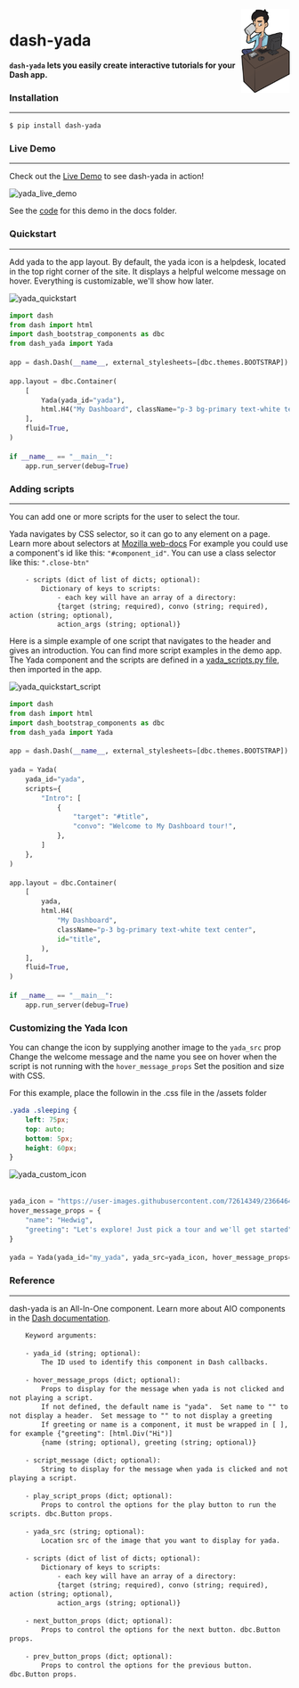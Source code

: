 
<img src="dash_yada/tech-support.png" align="right" height="150px" />

# dash-yada  


__`dash-yada` lets you easily create interactive tutorials for your Dash app.__


### Installation

---

```bash
$ pip install dash-yada
```

### Live Demo

---

Check out the [Live Demo](https://dashyada.pythonanywhere.com/) to see dash-yada in action!

![yada_live_demo](https://github.com/BSd3v/dash-yada/assets/72614349/41039446-a460-425c-acd6-68a34749368f)

See the [code](https://github.com/BSd3v/dash-yada/tree/dev/docs/demo) for this demo in the docs folder.


### Quickstart  

---

Add yada to the app layout.  By default, the yada icon is a helpdesk, located in the top right corner of the site.  It displays a helpful welcome message on hover.
Everything is customizable, we'll show how later.

![yada_quickstart](https://github.com/BSd3v/dash-yada/assets/72614349/effe2931-b274-4e75-8ffe-03724b05d55c)

```python
import dash
from dash import html
import dash_bootstrap_components as dbc
from dash_yada import Yada

app = dash.Dash(__name__, external_stylesheets=[dbc.themes.BOOTSTRAP])

app.layout = dbc.Container(
    [
        Yada(yada_id="yada"),
        html.H4("My Dashboard", className="p-3 bg-primary text-white text center"),
    ],
    fluid=True,
)

if __name__ == "__main__":
    app.run_server(debug=True)
```


### Adding scripts  

---

You can add one or more scripts for the user to select the tour.

Yada navigates by CSS selector, so it can go to any element on a page.  Learn more about selectors at [Mozilla web-docs](https://developer.mozilla.org/en-US/docs/Web/API/Document/querySelector)
For example you could use a component's id like this:  `"#component_id"`.  You can use a class selector like this: `".close-btn"`

```
    - scripts (dict of list of dicts; optional):
        Dictionary of keys to scripts:
            - each key will have an array of a directory:
            {target (string; required), convo (string; required), action (string; optional),
            action_args (string; optional)}
```

Here is a simple example of one script that navigates to the header and gives an introduction.
You can find more script examples in the demo app.  The Yada component and the scripts are defined in a [yada_scripts.py file](https://github.com/BSd3v/dash-yada/blob/dev/docs/demo/yada_scripts.py), then imported in the app.

![yada_quickstart_script](https://github.com/BSd3v/dash-yada/assets/72614349/6971c5c7-cddb-4418-8853-64951384b7af)



```python
import dash
from dash import html
import dash_bootstrap_components as dbc
from dash_yada import Yada

app = dash.Dash(__name__, external_stylesheets=[dbc.themes.BOOTSTRAP])

yada = Yada(
    yada_id="yada",
    scripts={
        "Intro": [
            {
                "target": "#title",
                "convo": "Welcome to My Dashboard tour!",
            },
        ]
    },
)

app.layout = dbc.Container(
    [
        yada,
        html.H4(
            "My Dashboard",
            className="p-3 bg-primary text-white text center",
            id="title",
        ),
    ],
    fluid=True,
)

if __name__ == "__main__":
    app.run_server(debug=True)
```


### Customizing the Yada Icon

You can change the icon by supplying another image to the `yada_src` prop
Change the welcome message and the name you see on hover when the script is not running with the `hover_message_props`
Set the position and size with CSS.  

For this example, place the followin in the .css file in the /assets folder

```css
.yada .sleeping {
    left: 75px;
    top: auto;
    bottom: 5px;
    height: 60px;
}
```

![yada_custom_icon](https://github.com/BSd3v/dash-yada/assets/72614349/14793b1e-9db4-4fd5-9fa3-bddaed0fa006)


```python

yada_icon = "https://user-images.githubusercontent.com/72614349/236646464-1471e596-b234-490d-bf84-e2ef7a63b233.png"
hover_message_props = {
    "name": "Hedwig",
    "greeting": "Let's explore! Just pick a tour and we'll get started"
}

yada = Yada(yada_id="my_yada", yada_src=yada_icon, hover_message_props=hover_message_props)

```



### Reference

---

dash-yada is an All-In-One component.  Learn more about AIO components in the [Dash documentation](https://dash.plotly.com/all-in-one-components).

```
    Keyword arguments:

    - yada_id (string; optional):
        The ID used to identify this component in Dash callbacks.

    - hover_message_props (dict; optional):
        Props to display for the message when yada is not clicked and not playing a script.
        If not defined, the default name is "yada".  Set name to "" to not display a header.  Set message to "" to not display a greeting
        If greeting or name is a component, it must be wrapped in [ ], for example {"greeting": [html.Div("Hi")]
        {name (string; optional), greeting (string; optional)}

    - script_message (dict; optional):
        String to display for the message when yada is clicked and not playing a script.

    - play_script_props (dict; optional):
        Props to control the options for the play button to run the scripts. dbc.Button props.

    - yada_src (string; optional):
        Location src of the image that you want to display for yada.

    - scripts (dict of list of dicts; optional):
        Dictionary of keys to scripts:
            - each key will have an array of a directory:
            {target (string; required), convo (string; required), action (string; optional),
            action_args (string; optional)}

    - next_button_props (dict; optional):
        Props to control the options for the next button. dbc.Button props.

    - prev_button_props (dict; optional):
        Props to control the options for the previous button. dbc.Button props.
```
